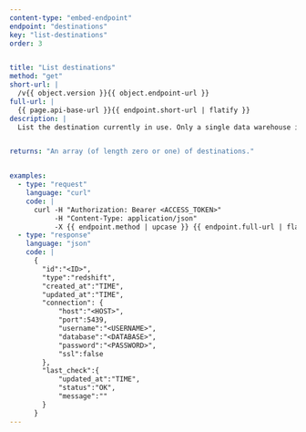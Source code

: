 ```yaml
---
content-type: "embed-endpoint"
endpoint: "destinations"
key: "list-destinations"
order: 3


title: "List destinations"
method: "get"
short-url: |
  /v{{ object.version }}{{ object.endpoint-url }}
full-url: |
  {{ page.api-base-url }}{{ endpoint.short-url | flatify }}
description: |
  List the destination currently in use. Only a single data warehouse is supported per Stitch client account.


returns: "An array (of length zero or one) of destinations."


examples:
  - type: "request"
    language: "curl"
    code: |
      curl -H "Authorization: Bearer <ACCESS_TOKEN>" 
           -H "Content-Type: application/json" 
           -X {{ endpoint.method | upcase }} {{ endpoint.full-url | flatify | strip_newlines }}
  - type: "response"
    language: "json"
    code: |
      {  
        "id":"<ID>",
        "type":"redshift",
        "created_at":"TIME",
        "updated_at":"TIME",
        "connection": {  
            "host":"<HOST>",
            "port":5439,
            "username":"<USERNAME>",
            "database":"<DATABASE>",
            "password":"<PASSWORD>",
            "ssl":false
        },
        "last_check":{  
            "updated_at":"TIME",
            "status":"OK",
            "message":""
        }
      }
---
```


